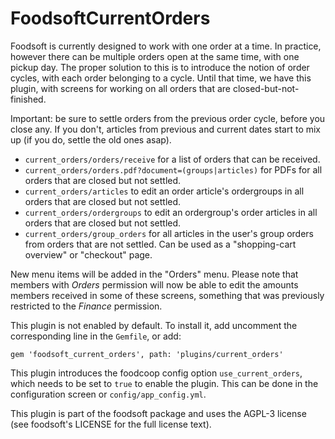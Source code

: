FoodsoftCurrentOrders
=====================

Foodsoft is currently designed to work with one order at a time. In practice,
however there can be multiple orders open at the same time, with one pickup
day. The proper solution to this is to introduce the notion of order cycles,
with each order belonging to a cycle. Until that time, we have this plugin,
with screens for working on all orders that are closed-but-not-finished.

Important: be sure to settle orders from the previous order cycle, before
you close any. If you don't, articles from previous and current dates start
to mix up (if you do, settle the old ones asap).

* `current_orders/orders/receive` for a list of orders that can be received.
* `current_orders/orders.pdf?document=(groups|articles)` for PDFs for all
  orders that are closed but not settled.
* `current_orders/articles` to edit an order article's ordergroups in all
  orders that are closed but not settled.
* `current_orders/ordergroups` to edit an ordergroup's order articles in all
  orders that are closed but not settled.
* `current_orders/group_orders` for all articles in the user's group orders
  from orders that are not settled. Can be used as a "shopping-cart overview"
  or "checkout" page.

New menu items will be added in the "Orders" menu. Please note that members
with _Orders_ permission will now be able to edit the amounts members received
in some of these screens, something that was previously restricted to the
_Finance_ permission.

This plugin is not enabled by default. To install it, add uncomment the
corresponding line in the `Gemfile`, or add:

```Gemfile
gem 'foodsoft_current_orders', path: 'plugins/current_orders'
```

This plugin introduces the foodcoop config option `use_current_orders`, which
needs to be set to `true` to enable the plugin. This can be done in the
configuration screen or `config/app_config.yml`.

This plugin is part of the foodsoft package and uses the AGPL-3 license (see
foodsoft's LICENSE for the full license text).

